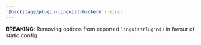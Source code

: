 ```yaml
---
'@backstage/plugin-linguist-backend': minor
---
```


**BREAKING**: Removing options from exported `linguistPlugin()` in favour of static config
